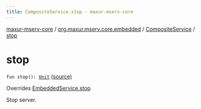 ```yaml
---
title: CompositeService.stop - maxur-mserv-core
---
```


[maxur-mserv-core](../../index.html) / [org.maxur.mserv.core.embedded](../index.html) / [CompositeService](index.html) / [stop](.)

# stop

`fun stop(): `[`Unit`](https://kotlinlang.org/api/latest/jvm/stdlib/kotlin/-unit/index.html) [(source)](https://github.com/myunusov/maxur-mserv/tree/master/maxur-mserv-core/src/main/kotlin/org/maxur/mserv/core/embedded/CompositeService.kt#L7)

Overrides [EmbeddedService.stop](../-embedded-service/stop.html)

Stop server.

